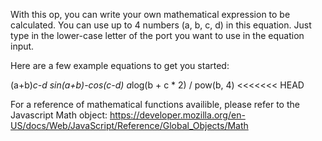 With this op, you can write your own mathematical expression to be calculated. You can use up to 4 numbers (a, b, c, d) in this equation. Just type in the lower-case letter of the port you want to use in the equation input.

Here are a few example equations to get you started:

(a+b)*c-d
sin(a+b)-cos(c-d)
a*log(b + c * 2) / pow(b, 4)
<<<<<<< HEAD



For a reference of mathematical functions availible, please refer to the Javascript Math object: https://developer.mozilla.org/en-US/docs/Web/JavaScript/Reference/Global_Objects/Math
